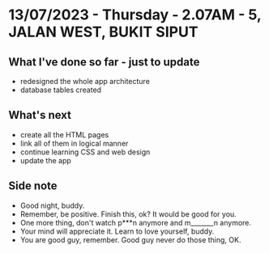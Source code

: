 # 13/07/2023 - Thursday - 2.07AM - 5, JALAN WEST, BUKIT SIPUT

## What I've done so far - just to update
- redesigned the whole app architecture
- database tables created

## What's next
- create all the HTML pages
- link all of them in logical manner
- continue learning CSS and web design
- update the app

## Side note
- Good night, buddy.
- Remember, be positive. Finish this, ok? It would be good for you.
- One more thing, don't watch p***n anymore and m_______n anymore.
- Your mind will appreciate it. Learn to love yourself, buddy.
- You are good guy, remember. Good guy never do those thing, OK.